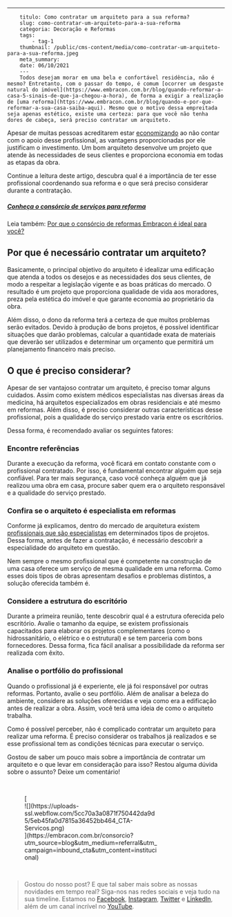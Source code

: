 ---
        titulo: Como contratar um arquiteto para a sua reforma?
        slug: como-contratar-um-arquiteto-para-a-sua-reforma
        categoria: Decoração e Reformas
        tags:
            - tag-1
        thumbnail: /public/cms-content/media/como-contratar-um-arquiteto-para-a-sua-reforma.jpeg
        meta_summary: 
        date: 06/10/2021
        ---
        Todos desejam morar em uma bela e confortável residência, não é mesmo? Entretanto, com o passar do tempo, é comum [ocorrer um desgaste natural do imóvel](https://www.embracon.com.br/blog/quando-reformar-a-casa-5-sinais-de-que-ja-chegou-a-hora), de forma a exigir a realização de [uma reforma](https://www.embracon.com.br/blog/quando-e-por-que-reformar-a-sua-casa-saiba-aqui). Mesmo que o motivo dessa empreitada seja apenas estético, existe uma certeza: para que você não tenha dores de cabeça, será preciso contratar um arquiteto.

Apesar de muitas pessoas acreditarem estar [economizando](https://www.embracon.com.br/blog/como-juntar-dinheiro-para-reformar-a-casa) ao não contar com o apoio desse profissional, as vantagens proporcionadas por ele justificam o investimento. Um bom arquiteto desenvolve um projeto que atende às necessidades de seus clientes e proporciona economia em todas as etapas da obra.

Continue a leitura deste artigo, descubra qual é a importância de ter esse profissional coordenando sua reforma e o que será preciso considerar durante a contratação.

##### [‍**Conheça o consórcio de serviços para reforma**](https://www.embracon.com.br/consorcio-servicos)

Leia também: [Por que o consórcio de reformas Embracon é ideal para você?](https://www.embracon.com.br/blog/consorcio-reforma-embracon-por-que-e-uma-boa-opcao)

Por que é necessário contratar um arquiteto?
--------------------------------------------

Basicamente, o principal objetivo do arquiteto é idealizar uma edificação que atenda a todos os desejos e as necessidades dos seus clientes, de modo a respeitar a legislação vigente e as boas práticas do mercado. O resultado é um projeto que proporciona qualidade de vida aos moradores, preza pela estética do imóvel e que garante economia ao proprietário da obra.

Além disso, o dono da reforma terá a certeza de que muitos problemas serão evitados. Devido à produção de bons projetos, é possível identificar situações que darão problemas, calcular a quantidade exata de materiais que deverão ser utilizados e determinar um orçamento que permitirá um planejamento financeiro mais preciso.

O que é preciso considerar?
---------------------------

Apesar de ser vantajoso contratar um arquiteto, é preciso tomar alguns cuidados. Assim como existem médicos especialistas nas diversas áreas da medicina, há arquitetos especializados em obras residenciais e até mesmo em reformas. Além disso, é preciso considerar outras características desse profissional, pois a qualidade do serviço prestado varia entre os escritórios.

Dessa forma, é recomendado avaliar os seguintes fatores:

### Encontre referências

Durante a execução da reforma, você ficará em contato constante com o profissional contratado. Por isso, é fundamental encontrar alguém que seja confiável. Para ter mais segurança, caso você conheça alguém que já realizou uma obra em casa, procure saber quem era o arquiteto responsável e a qualidade do serviço prestado.

### Confira se o arquiteto é especialista em reformas

Conforme já explicamos, dentro do mercado de arquitetura existem [profissionais que são especialistas](https://www.embracon.com.br/blog/afinal-preciso-de-um-engenheiro-de-obras-para-reformar-a-minha-casa) em determinados tipos de projetos. Dessa forma, antes de fazer a contratação, é necessário descobrir a especialidade do arquiteto em questão.

Nem sempre o mesmo profissional que é competente na construção de uma casa oferece um serviço de mesma qualidade em uma reforma. Como esses dois tipos de obras apresentam desafios e problemas distintos, a solução oferecida também é.

### Considere a estrutura do escritório

Durante a primeira reunião, tente descobrir qual é a estrutura oferecida pelo escritório. Avalie o tamanho da equipe, se existem profissionais capacitados para elaborar os projetos complementares (como o hidrossanitário, o elétrico e o estrutural) e se tem parceria com bons fornecedores. Dessa forma, fica fácil analisar a possibilidade da reforma ser realizada com êxito.

### Analise o portfólio do profissional

Quando o profissional já é experiente, ele já foi responsável por outras reformas. Portanto, avalie o seu portfólio. Além de analisar a beleza do ambiente, considere as soluções oferecidas e veja como era a edificação antes de realizar a obra. Assim, você terá uma ideia de como o arquiteto trabalha.

Como é possível perceber, não é complicado contratar um arquiteto para realizar uma reforma. É preciso considerar os trabalhos já realizados e se esse profissional tem as condições técnicas para executar o serviço.

Gostou de saber um pouco mais sobre a importância de contratar um arquiteto e o que levar em consideração para isso? Restou alguma dúvida sobre o assunto? Deixe um comentário!

‍

<figure class="w-richtext-figure-type-image w-richtext-align-center" style="max-width:310px">[<div>![](https://uploads-ssl.webflow.com/5cc70a3a0871f750442da9d5/5eb45fa0d7815a36452bb464_CTA-Servicos.png)</div>](https://embracon.com.br/consorcio?utm_source=blog&utm_medium=referral&utm_campaign=inbound_cta&utm_content=institucional)</figure>‍

> Gostou do nosso post? E que tal saber mais sobre as nossas novidades em tempo real? Siga-nos nas redes sociais e veja tudo na sua timeline. Estamos no [Facebook](https://www.facebook.com/embracon/), [Instagram](https://www.instagram.com/embraconoficial/), [Twitter](https://twitter.com/embracon) e [LinkedIn](https://www.linkedin.com/company/1018875/), além de um canal incrível no [YouTube](https://www.youtube.com/channel/UCL-Y0mv9zc73Iek48NLUBzQ).

‍
        